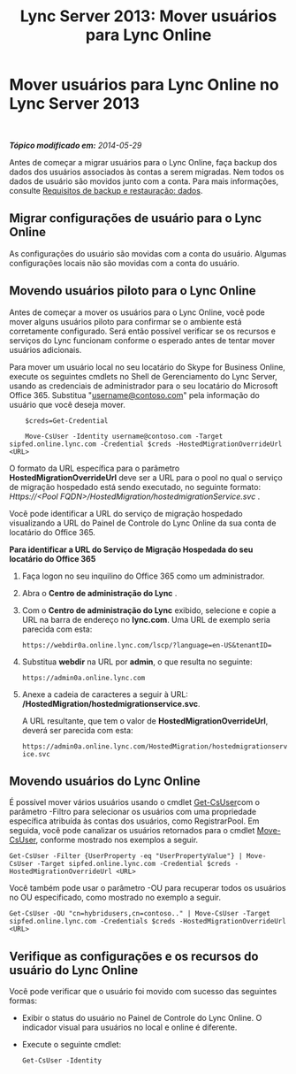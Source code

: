 ﻿---
title: 'Lync Server 2013: Mover usuários para Lync Online'
TOCTitle: Mover usuários para Lync Online
ms:assetid: 6a523c86-2eac-4fa4-973a-4406872c9a7d
ms:mtpsurl: https://technet.microsoft.com/pt-br/library/JJ204969(v=OCS.15)
ms:contentKeyID: 49307010
ms.date: 06/02/2017
mtps_version: v=OCS.15
ms.translationtype: HT
---

# Mover usuários para Lync Online no Lync Server 2013

 

_**Tópico modificado em:** 2014-05-29_

Antes de começar a migrar usuários para o Lync Online, faça backup dos dados dos usuários associados às contas a serem migradas. Nem todos os dados de usuário são movidos junto com a conta. Para mais informações, consulte [Requisitos de backup e restauração: dados](lync-server-2013-backup-and-restoration-requirements-data.md).

## Migrar configurações de usuário para o Lync Online

As configurações do usuário são movidas com a conta do usuário. Algumas configurações locais não são movidas com a conta do usuário.

## Movendo usuários piloto para o Lync Online

Antes de começar a mover os usuários para o Lync Online, você pode mover alguns usuários piloto para confirmar se o ambiente está corretamente configurado. Será então possível verificar se os recursos e serviços do Lync funcionam conforme o esperado antes de tentar mover usuários adicionais.

Para mover um usuário local no seu locatário do Skype for Business Online, execute os seguintes cmdlets no Shell de Gerenciamento do Lync Server, usando as credenciais de administrador para o seu locatário do Microsoft Office 365. Substitua "username@contoso.com" pela informação do usuário que você deseja mover.

```
    $creds=Get-Credential
```
```
    Move-CsUser -Identity username@contoso.com -Target sipfed.online.lync.com -Credential $creds -HostedMigrationOverrideUrl <URL>
```

O formato da URL específica para o parâmetro **HostedMigrationOverrideUrl** deve ser a URL para o pool no qual o serviço de migração hospedado está sendo executado, no seguinte formato: *Https://\<Pool FQDN\>/HostedMigration/hostedmigrationService.svc* .

Você pode identificar a URL do serviço de migração hospedado visualizando a URL do Painel de Controle do Lync Online da sua conta de locatário do Office 365.

**Para identificar a URL do Serviço de Migração Hospedada do seu locatário do Office 365**

1.  Faça logon no seu inquilino do Office 365 como um administrador.

2.  Abra o **Centro de administração do Lync** .

3.  Com o **Centro de administração do Lync** exibido, selecione e copie a URL na barra de endereço no **lync.com**. Uma URL de exemplo seria parecida com esta:
    
    `https://webdir0a.online.lync.com/lscp/?language=en-US&tenantID=`

4.  Substitua **webdir** na URL por **admin**, o que resulta no seguinte:
    
    `https://admin0a.online.lync.com`

5.  Anexe a cadeia de caracteres a seguir à URL: **/HostedMigration/hostedmigrationservice.svc**.
    
    A URL resultante, que tem o valor de **HostedMigrationOverrideUrl**, deverá ser parecida com esta:
    
    `https://admin0a.online.lync.com/HostedMigration/hostedmigrationservice.svc`

## Movendo usuários do Lync Online

É possível mover vários usuários usando o cmdlet [Get-CsUser](https://docs.microsoft.com/en-us/powershell/module/skype/Get-CsUser)com o parâmetro -Filtro para selecionar os usuários com uma propriedade específica atribuída às contas dos usuários, como RegistrarPool. Em seguida, você pode canalizar os usuários retornados para o cmdlet [Move-CsUser](https://docs.microsoft.com/en-us/powershell/module/skype/Move-CsUser), conforme mostrado nos exemplos a seguir.

    Get-CsUser -Filter {UserProperty -eq "UserPropertyValue"} | Move-CsUser -Target sipfed.online.lync.com -Credential $creds -HostedMigrationOverrideUrl <URL>

Você também pode usar o parâmetro -OU para recuperar todos os usuários no OU especificado, como mostrado no exemplo a seguir.

    Get-CsUser -OU "cn=hybridusers,cn=contoso.." | Move-CsUser -Target sipfed.online.lync.com -Credentials $creds -HostedMigrationOverrideUrl <URL>

## Verifique as configurações e os recursos do usuário do Lync Online

Você pode verificar que o usuário foi movido com sucesso das seguintes formas:

  - Exibir o status do usuário no Painel de Controle do Lync Online. O indicador visual para usuários no local e online é diferente.

  - Execute o seguinte cmdlet:
    
        Get-CsUser -Identity

